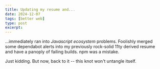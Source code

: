 ```yaml
---
title: Updating my resume and...
date: 2024-12-07
tags: [better web]
type: post
excerpt:
---
```


...immediately ran into _Javascript ecosystem_ problems. Foolishly merged some dependabot alerts into my previously rock-solid 11ty derived resume and have a panoply of failing builds. npm was a mistake.

Just kidding. But now, back to it -- this knot won't untangle itself.
